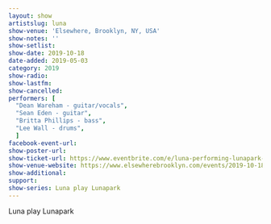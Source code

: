 ```yaml
---
layout: show
artistslug: luna
show-venue: 'Elsewhere, Brooklyn, NY, USA'
show-notes: ''
show-setlist: 
show-date: 2019-10-18
date-added: 2019-05-03
category: 2019
show-radio: 
show-lastfm: 
show-cancelled: 
performers: [
  "Dean Wareham - guitar/vocals",
  "Sean Eden - guitar",
  "Britta Phillips - bass",
  "Lee Wall - drums",
  ]
facebook-event-url: 
show-poster-url: 
show-ticket-url: https://www.eventbrite.com/e/luna-performing-lunapark-elsewhere-hall-tickets-61102576451
show-venue-website: https://www.elsewherebrooklyn.com/events/2019-10-18-luna-performing-lunapark/
show-additional: 
support:
show-series: Luna play Lunapark
---
```

Luna play Lunapark

